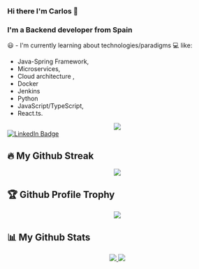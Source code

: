 ### Hi there I'm Carlos 👋

### I'm a Backend developer from Spain

😃 - I'm currently learning about technologies/paradigms 💻 like:

- Java-Spring Framework,
- Microservices,
- Cloud architecture ,
- Docker
- Jenkins
- Python
- JavaScript/TypeScript,
- React.ts.


<div style="text-align:center">
  <img src="https://media2.giphy.com/media/v1.Y2lkPTc5MGI3NjExbGo4MXpybzYybDJpcmo1eGozY2ZkdG4zcnpicG5zcDYzamY4bGpiYSZlcD12MV9pbnRlcm5hbF9naWZfYnlfaWQmY3Q9Zw/7hJZcKzjIufeOmqKSj/giphy.gif"/>
</div>


<a href="https://es.linkedin.com/in/carlos-abuin-mart%C3%ADnez-102167183">
<div id="badges">
  <img src="https://img.shields.io/badge/LinkedIn-blue?style=for-the-badge&logo=linkedin&logoColor=white" alt="LinkedIn Badge"/>
</div>
</a>



## 🔥 My Github Streak
<p align="center">
    <a href=https://github.com/carlosam20/carlosam20>
      <img src="https://github-readme-streak-stats.herokuapp.com/?user=carlosam20&theme=dark&hide_border=true">
    </a>
</p>

## 🏆 Github Profile Trophy
<p align="center">
    <a href=https://github.com/carlosam20/carlosam20>
    <img src="https://github-profile-trophy.vercel.app/?username=carlosam20&theme=darkhub&margin-w=15&row=1&no-frame=true"></a>
</p>

## 📊 My Github Stats

<p align="center">
    <a href=https://github.com/carlosam20/carlosam20>
    <img src="https://github-readme-stats.vercel.app/api?username=carlosam20&count_private=true&hide_border=true&card_width=300&show_icons=true&theme=catppuccin_mocha">
    </a>
    <a href=https://github.com/carlosam20/carlosam20><img src="https://github-readme-stats.vercel.app/api/top-langs/?username=carlosam20&layout=compact&hide_border=true&card_width=400&langs_count=10&theme=catppuccin_mocha"></a>
</p>
